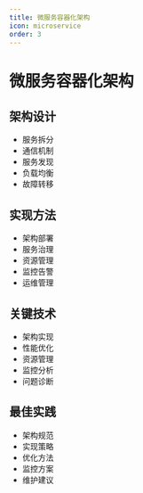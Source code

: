 ```yaml
---
title: 微服务容器化架构
icon: microservice
order: 3
---
```


# 微服务容器化架构

## 架构设计
- 服务拆分
- 通信机制
- 服务发现
- 负载均衡
- 故障转移

## 实现方法
- 架构部署
- 服务治理
- 资源管理
- 监控告警
- 运维管理

## 关键技术
- 架构实现
- 性能优化
- 资源管理
- 监控分析
- 问题诊断

## 最佳实践
- 架构规范
- 实现策略
- 优化方法
- 监控方案
- 维护建议
